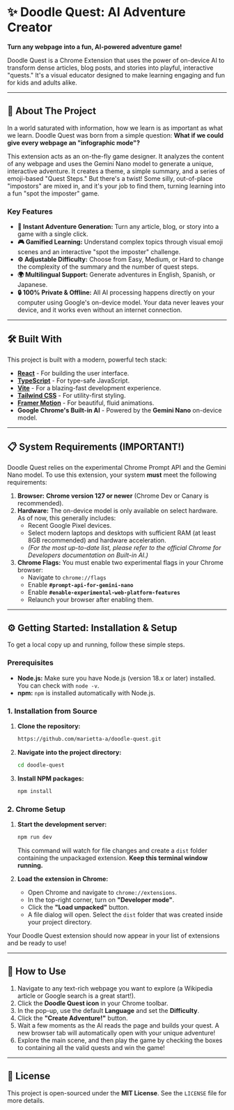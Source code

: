 # ✨ Doodle Quest: AI Adventure Creator

**Turn any webpage into a fun, AI-powered adventure game!**

Doodle Quest is a Chrome Extension that uses the power of on-device AI to transform dense articles, blog posts, and stories into playful, interactive "quests." It's a visual educator designed to make learning engaging and fun for kids and adults alike.


---

## 🚀 About The Project

In a world saturated with information, how we learn is as important as what we learn. Doodle Quest was born from a simple question: **What if we could give every webpage an "infographic mode"?**

This extension acts as an on-the-fly game designer. It analyzes the content of any webpage and uses the Gemini Nano model to generate a unique, interactive adventure. It creates a theme, a simple summary, and a series of emoji-based "Quest Steps." But there's a twist! Some silly, out-of-place "impostors" are mixed in, and it's your job to find them, turning learning into a fun "spot the imposter" game.

### Key Features

*   **🧠 Instant Adventure Generation:** Turn any article, blog, or story into a game with a single click.
*   **🎮 Gamified Learning:** Understand complex topics through visual emoji scenes and an interactive "spot the imposter" challenge.
*   **⚙️ Adjustable Difficulty:** Choose from Easy, Medium, or Hard to change the complexity of the summary and the number of quest steps.
*   **🌍 Multilingual Support:** Generate adventures in English, Spanish, or Japanese.
*   **🔒 100% Private & Offline:** All AI processing happens directly on your computer using Google's on-device model. Your data never leaves your device, and it works even without an internet connection.

---

## 🛠️ Built With

This project is built with a modern, powerful tech stack:

*   **[React](https://reactjs.org/)** - For building the user interface.
*   **[TypeScript](https://www.typescriptlang.org/)** - For type-safe JavaScript.
*   **[Vite](https://vitejs.dev/)** - For a blazing-fast development experience.
*   **[Tailwind CSS](https://tailwindcss.com/)** - For utility-first styling.
*   **[Framer Motion](https://www.framer.com/motion/)** - For beautiful, fluid animations.
*   **Google Chrome's Built-in AI** - Powered by the **Gemini Nano** on-device model.

---

## 📋 System Requirements (IMPORTANT!)

Doodle Quest relies on the experimental Chrome Prompt API and the Gemini Nano model. To use this extension, your system **must** meet the following requirements:

1.  **Browser:** **Chrome version 127 or newer** (Chrome Dev or Canary is recommended).
2.  **Hardware:** The on-device model is only available on select hardware. As of now, this generally includes:
    *   Recent Google Pixel devices.
    *   Select modern laptops and desktops with sufficient RAM (at least 8GB recommended) and hardware acceleration.
    *   *(For the most up-to-date list, please refer to the official Chrome for Developers documentation on Built-in AI.)*
3.  **Chrome Flags:** You must enable two experimental flags in your Chrome browser:
    *   Navigate to `chrome://flags`
    *   Enable **`#prompt-api-for-gemini-nano`**
    *   Enable **`#enable-experimental-web-platform-features`**
    *   Relaunch your browser after enabling them.

---

## ⚙️ Getting Started: Installation & Setup

To get a local copy up and running, follow these simple steps.

### Prerequisites

*   **Node.js:** Make sure you have Node.js (version 18.x or later) installed. You can check with `node -v`.
*   **npm:** `npm` is installed automatically with Node.js.

### 1. Installation from Source

1.  **Clone the repository:**
    ```sh
    https://github.com/marietta-a/doodle-quest.git
    ```
2.  **Navigate into the project directory:**
    ```sh
    cd doodle-quest
    ```
3.  **Install NPM packages:**
    ```sh
    npm install
    ```

### 2. Chrome Setup

1.  **Start the development server:**
    ```sh
    npm run dev
    ```
    This command will watch for file changes and create a `dist` folder containing the unpackaged extension. **Keep this terminal window running.**

2.  **Load the extension in Chrome:**
    *   Open Chrome and navigate to `chrome://extensions`.
    *   In the top-right corner, turn on **"Developer mode"**.
    *   Click the **"Load unpacked"** button.
    *   A file dialog will open. Select the `dist` folder that was created inside your project directory.

Your Doodle Quest extension should now appear in your list of extensions and be ready to use!

---

## 📖 How to Use

1.  Navigate to any text-rich webpage you want to explore (a Wikipedia article or Google search is a great start!).
2.  Click the **Doodle Quest icon** in your Chrome toolbar.
3.  In the pop-up, use the default **Language** and set the **Difficulty**.
4.  Click the **"Create Adventure!"** button.
5.  Wait a few moments as the AI reads the page and builds your quest. A new browser tab will automatically open with your unique adventure!
6.  Explore the main scene, and then play the game by checking the boxes to containing all the valid quests and win the game!

---

## 📄 License

This project is open-sourced under the **MIT License**. See the `LICENSE` file for more details.
